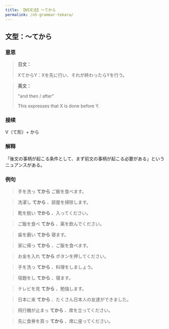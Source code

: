 ```yaml
---
title: 【N5文法】〜てから
permalink: /n5-grammar-tekara/
---
```


## 文型：〜てから

### 意思

> **日文：**
> 
> XてからY：Xを先に行い、それが終わったらYを行う。


> **英文：**
> 
> "and then / after"
> 
> This expresses that X is done before Y.


### 接续

V（て形）+ から

### 解释

「後文の事柄が起こる条件として、まず前文の事柄が起こる必要がある」というニュアンスがある。

### 例句

> 手を洗っ **てから** ご飯を食べます。

> 洗濯し **てから** 、部屋を掃除します。

> 靴を脱い **でから** 、入ってください。

> ご飯を食べ **てから** 、薬を飲んでください。

> 歯を磨い **てから** 寝ます。

> 家に帰っ **てから** 、ご飯を食べます。

> お金を入れ **てから** ボタンを押してください。

> 手を洗っ **てから** 、料理をしましょう。

> 宿題をし **てから** 、寝ます。

> テレビを見 **てから** 、勉強します。

> 日本に来 **てから** 、たくさん日本人の友達ができました。

> 飛行機が止まっ **てから** 、席を立ってください。

> 先に食券を買っ **てから** 、席に座ってください。

